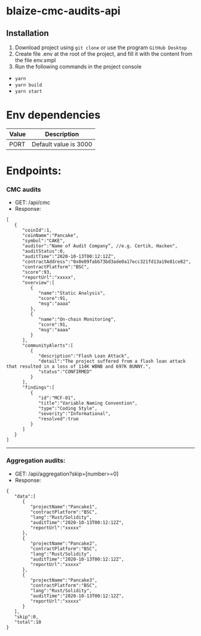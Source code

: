 # blaize-cmc-audits-api

## Installation
1. Download project using <code>git clone</code> or use the program <code>GitHub Desktop</code>
2. Create file .env at the root of the project, and fill it with the content from the file env.xmpl
3. Run the following commands in the project console

- <code>yarn </code> <br />
- <code>yarn build</code> <br />
- <code>yarn start</code>

# Env dependencies

| Value             | Description           |
| ----------------- | ----------------------|
| PORT              | Default value is 3000 |

# Endpoints: 
### CMC audits
- GET:  /api/cmc
- Response:
```
[
   {
      "coinId":1,
      "coinName":"Pancake",
      "symbol":"CAKE",
      "auditor":"Name of Audit Company”, //e.g. Certik, Hacken",
      "auditStatus":0,
      "auditTime":"2020-10-13T00:12:12Z",
      "contractAddress":"0x0e09fabb73bd3ade0a17ecc321fd13a19e81ce82",
      "contractPlatform":"BSC",
      "score":93,
      "reportUrl":"xxxxx",
      "overview":[
         {
            "name":"Static Analysis",
            "score":91,
            "msg":"aaaa"
         },
         {
            "name":"On-chain Monitoring",
            "score":91,
            "msg":"aaaa"
         }
      ],
      "communityAlerts":[
         {
            "description":"Flash Loan Attack",
            "detail":"The project suffered from a flash loan attack that resulted in a loss of 114K WBNB and 697K BUNNY.",
            "status":"CONFIRMED"
         }
      ],
      "findings":[
         {
            "id":"MCF-01",
            "title":"Variable Naming Convention",
            "type":"Coding Style",
            "severity":"Informational",
            "resolved":true
         }
      ]
   }
]
```
---
### Aggregation audits:
- GET: /api/aggregation?skip=[number>=0]
- Response:
```
{
   "data":[
      {
         "projectName":"Pancake1",
         "contractPlatform":"BSC",
         "lang":"Rust/Solidity",
         "auditTime":"2020-10-13T00:12:12Z",
         "reportUrl":"xxxxx"
      },
      {
         "projectName":"Pancake2",
         "contractPlatform":"BSC",
         "lang":"Rust/Solidity",
         "auditTime":"2020-10-13T00:12:12Z",
         "reportUrl":"xxxxx"
      },
      {
         "projectName":"Pancake3",
         "contractPlatform":"BSC",
         "lang":"Rust/Solidity",
         "auditTime":"2020-10-13T00:12:12Z",
         "reportUrl":"xxxxx"
      }
   ],
   "skip":0,
   "total":10
}
```
